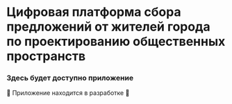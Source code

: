 # Цифровая платформа сбора предложений от жителей города по проектированию общественных пространств 

### Здесь будет доступно приложение

🚧 Приложение находится в разработке 🚧
